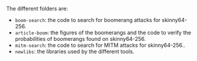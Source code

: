 The different folders are:
- `boom-search`: the code to search for boomerang attacks for skinny64-256.
- `article-boom`: the figures of the boomerangs and the code to verify the probabilities of boomerangs found on skinny64-256.
- `mitm-search`: the code to search for MITM attacks for skinny64-256..
- `newlibs`: the libraries used by the different tools. 

